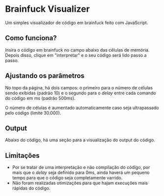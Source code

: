 # Brainfuck Visualizer
Um simples visualizador de código em brainfuck feito com JavaScript.

## Como funciona?
Insira o código em brainfuck no campo abaixo das células de memória. Depois disso, clique em "interpretar" e o seu código será lido passo a passo.

## Ajustando os parâmetros
No topo da página, há dois campos: o primeiro para o número de células sendo exibidas (padrão 10) e o segundo para o *delay* entre cada comando do código em ms (padrão 500ms).

O número de células é aumentado automaticamente caso seja ultrapassado pelo código (limite 30.000).

## Output
Abaixo do código, há uma seção para a visualização do output do código. 

## Limitações
- Por se tratar de uma interpretação e não compilação do código, por mais que o *delay* seja definido para 0ms, ainda haverá um pequeno tempo para que o código seja completamente varrido.
- Não foram realizadas otimizações para que hajam execuções mais rápidas do código.
